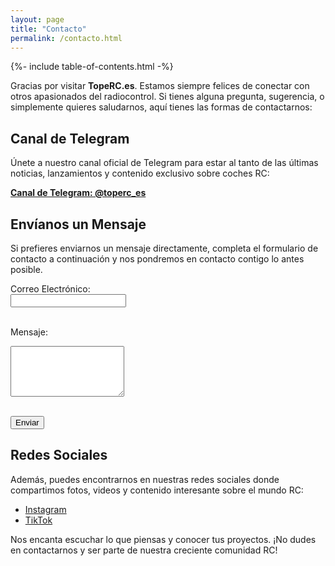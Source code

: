 ```yaml
---
layout: page
title: "Contacto"
permalink: /contacto.html
---
```


{%- include table-of-contents.html -%}

Gracias por visitar **TopeRC.es**. Estamos siempre felices de conectar con otros apasionados del radiocontrol. Si tienes alguna pregunta, sugerencia, o simplemente quieres saludarnos, aquí tienes las formas de contactarnos:

## Canal de Telegram

Únete a nuestro canal oficial de Telegram para estar al tanto de las últimas noticias, lanzamientos y contenido exclusivo sobre coches RC:

[**Canal de Telegram: @toperc_es**](https://t.me/toperc_es)

## Envíanos un Mensaje

Si prefieres enviarnos un mensaje directamente, completa el formulario de contacto a continuación y nos pondremos en contacto contigo lo antes posible.

<form action="https://formspree.io/f/xzzbebyn" method="POST">
  <label for="email">Correo Electrónico:</label><br>
  <input type="email" id="email" name="_replyto" required><br><br>
  
  <label for="message">Mensaje:</label><br>
  <textarea id="message" name="message" rows="5" required></textarea><br><br>
  
  <button type="submit">Enviar</button>
</form>

## Redes Sociales

Además, puedes encontrarnos en nuestras redes sociales donde compartimos fotos, videos y contenido interesante sobre el mundo RC:

- [Instagram](https://instagram.com/toperc.es)
- [TikTok](https://tiktok.com/@toperc.es)

Nos encanta escuchar lo que piensas y conocer tus proyectos. ¡No dudes en contactarnos y ser parte de nuestra creciente comunidad RC!
